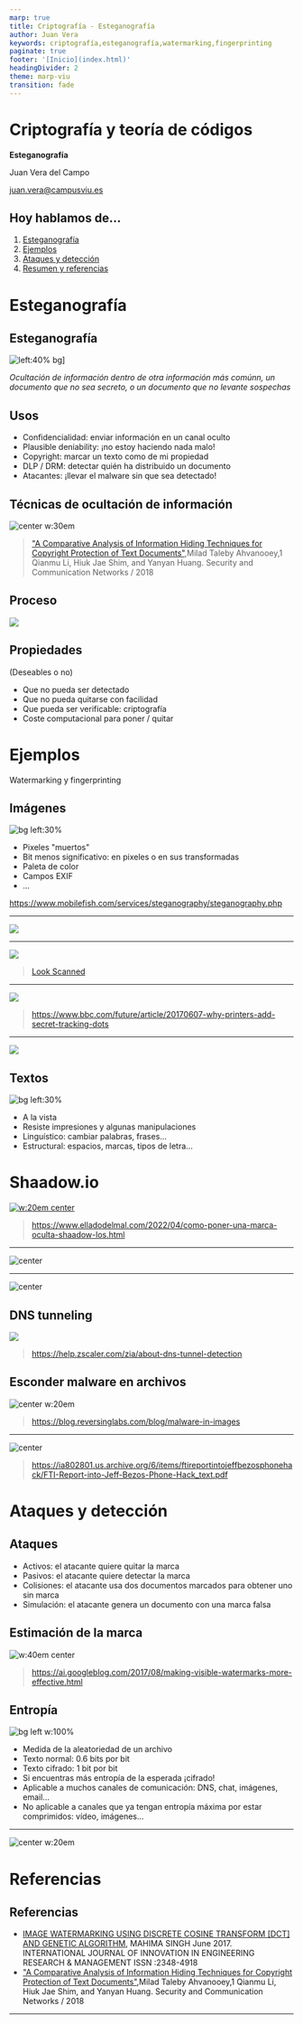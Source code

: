 ```yaml
---
marp: true
title: Criptografía - Esteganografía
author: Juan Vera
keywords: criptografía,esteganografía,watermarking,fingerprinting
paginate: true
footer: '[Inicio](index.html)'
headingDivider: 2
theme: marp-viu
transition: fade
---
```


<style>
    /* You can add custom style here. VSCode supports this.
    Other editor might need these custom code in
    the YAML header: section: | */
	/* section header { display: none; } */
	/* section footer { display: none; } */
</style>

# Criptografía y teoría de códigos
<!-- _class: first-slide -->

**Esteganografía**

Juan Vera del Campo

<juan.vera@campusviu.es>

## Hoy hablamos de...
<!-- _class: cool-list -->

1. [Esteganografía](#3)
1. [Ejemplos](#9)
1. [Ataques y detección](#22)
1. [Resumen y referencias](#27)

# Esteganografía
<!-- _class: lead -->

## Esteganografía

![left:40% bg](https://mymodernmet.com/wp/wp-content/uploads/archive/s24fY-fNlvsNkyhLvLM4_gecko.jpg)]

*Ocultación de información dentro de otra información más comúnn, un documento que no sea secreto, o un documento que no levante sospechas*

## Usos

- Confidencialidad: enviar información en un canal oculto
- Plausible deniability: ¡no estoy haciendo nada malo!
- Copyright: marcar un texto como de mi propiedad
- DLP / DRM: detectar quién ha distribuido un documento
- Atacantes: ¡llevar el malware sin que sea detectado!

<!--
DLP: Data Leak Protection
DRM: Digital Right Management
-->

## Técnicas de ocultación de información

![center w:30em](images/5325040.fig.001.png)

> ["A Comparative Analysis of Information Hiding Techniques for Copyright Protection of Text Documents"](https://www.hindawi.com/journals/scn/2018/5325040/),Milad Taleby Ahvanooey,1 Qianmu Li, Hiuk Jae Shim, and Yanyan Huang. Security and Communication Networks / 2018

## Proceso

![](images/5325040.fig.002.png)

<!--
¿Es posible detectarlo?

Después de cambios en la imagen, ¿podemos seguir pasando el mensaje?

Si la imagen se imprime, ¿el mensaje oculto se mantiene?
-->

## Propiedades

(Deseables o no)

- Que no pueda ser detectado
- Que no pueda quitarse con facilidad
- Que pueda ser verificable: criptografía
- Coste computacional para poner / quitar

# Ejemplos
<!-- _class: lead -->

Watermarking y fingerprinting

## Imágenes

![bg left:30%](https://static.bhphotovideo.com/explora/sites/default/files/proof.jpg)

- Pixeles "muertos"
- Bit menos significativo: en pixeles o en sus transformadas
- Paleta de color
- Campos EXIF
- ...

<https://www.mobilefish.com/services/steganography/steganography.php>

---

![](https://blog.fastforwardlabs.com/images/2017/06/stego_images.jpg)

<!--
¿Se mantiene la marca después de convertir la imagen?
-->

---

![](https://i.blogs.es/e7a33c/look2/1366_2000.jpg)

> [Look Scanned](https://lookscanned.io/)

---

![](https://ychef.files.bbci.co.uk/1600x900/p05568yh.webp)

> https://www.bbc.com/future/article/20170607-why-printers-add-secret-tracking-dots

---

![](https://ychef.files.bbci.co.uk/1600x900/p05568js.png)

## Textos

![bg left:30%](images/stego-julio.png)

- A la vista
- Resiste impresiones y algunas manipulaciones
- Linguístico: cambiar palabras, frases...
- Estructural: espacios, marcas, tipos de letra...

# Shaadow.io

[![w:20em center](images/stego-shadowio.png)](https://www.shaadow.io/)

> https://www.elladodelmal.com/2022/04/como-poner-una-marca-oculta-shaadow-los.html

<!--
Los de shadow.io dicen que pueden mantener la marca incluso después de imprimir el texto a papel
-->

---

![center](images/stego-text1.png)

---

![center](images/stego-text2.png)


## DNS tunneling

![](https://help.zscaler.com/downloads/zia/documentation-knowledgebase/creating-and-managing-policies/firewall/firewall-policies-resources/about-dns-application-groups/dns%20tunneling%20diagram.png)

> https://help.zscaler.com/zia/about-dns-tunnel-detection

## Esconder malware en archivos

![center w:20em](https://blog.reversinglabs.com/hubfs/Blog/malware-in-images/malware_in_images_03.jpg)

> https://blog.reversinglabs.com/blog/malware-in-images

---

![center](images/estego-bezzos.png)

> https://ia802801.us.archive.org/6/items/ftireportintojeffbezosphonehack/FTI-Report-into-Jeff-Bezos-Phone-Hack_text.pdf

# Ataques y detección
<!-- _class: lead -->

## Ataques

- Activos: el atacante quiere quitar la marca
- Pasivos: el atacante quiere detectar la marca
- Colisiones: el atacante usa dos documentos marcados para obtener uno sin marca
- Simulación: el atacante genera un documento con una marca falsa


## Estimación de la marca

![w:40em center](images/stego-image17.gif)

> https://ai.googleblog.com/2017/08/making-visible-watermarks-more-effective.html

## Entropía

![bg left w:100%](https://i.stack.imgur.com/uZH9F.png)

- Medida de la aleatoriedad de un archivo
- Texto normal: 0.6 bits por bit
- Texto cifrado: 1 bit por bit
- Si encuentras más entropía de la esperada ¡cifrado!
- Aplicable a muchos canales de comunicación: DNS, chat, imágenes, email...
- No aplicable a canales que ya tengan entropía máxima por estar comprimidos: vídeo, imágenes...

---

![center w:20em](images/estego-entropy1.png)

<!-- Ejemplo del archivo cifrado del primer ejericio. Fíjate: al principio y al final no tiene entropía, y esas son las partes "que estaban a cero" -->


# Referencias
<!-- _class: lead -->

## Referencias

- [IMAGE WATERMARKING USING DISCRETE COSINE TRANSFORM [DCT] AND GENETIC ALGORITHM](https://www.researchgate.net/publication/317605329_IMAGE_WATERMARKING_USING_DISCRETE_COSINE_TRANSFORM_DCT_AND_GENETIC_ALGORITHM_GA_MAHIMA_SINGH), MAHIMA SINGH June 2017. INTERNATIONAL JOURNAL OF INNOVATION IN ENGINEERING RESEARCH & MANAGEMENT ISSN :2348-4918
- ["A Comparative Analysis of Information Hiding Techniques for Copyright Protection of Text Documents"](https://www.hindawi.com/journals/scn/2018/5325040/),Milad Taleby Ahvanooey,1 Qianmu Li, Hiuk Jae Shim, and Yanyan Huang. Security and Communication Networks / 2018

---
<!-- _class: last-slide -->
